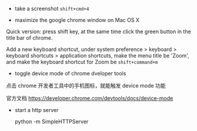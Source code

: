 * take a screenshot  `shift+cmd+4 `

* maximize the google chrome window on Mac OS X

Quick version: press shift key, at the same time click the green button in the
title bar of chrome.

Add a new keyboard shortcut, under system preference > keyboard > keyboard
shortcuts > application shortcuts, make the menu title be 'Zoom', and make the
keyboard shortcut for Zoom be `shift+command+m`

* toggle device mode of chrome dveloper tools

点击 chrome 开发者工具中的手机图标，就能触发 device mode 功能

官方文档 <https://developer.chrome.com/devtools/docs/device-mode>

* start a http server

    python -m SimpleHTTPServer

